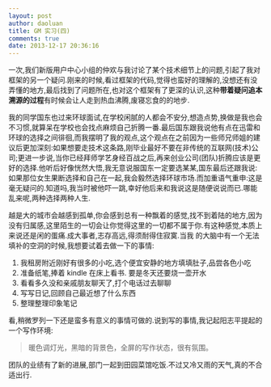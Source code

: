 ```yaml
---
layout: post
author: daoluan
title: GM 实习(四)
comments: true
date: 2013-12-17 20:36:16
---
```

一次,我们新版用户中心小组的仲欢与我讨论了某个技术细节上的问题,引起了我对框架的另一个疑问.刚来的时候,看过框架的代码,觉得也蛮好的理解的,没想还有没弄懂的地方,最后找到了问题所在,也对这个框架有了更深的认识,这种**带着疑问追本溯源的过程**有时候会让人走到热血沸腾,废寝忘食的的地步.

我的同学国东也过来环球面试,在学校闲腻的人都会不安分,想造点势,换做是我也会不习惯,就算呆在学校也会找点麻烦自己折腾一番.最后国东跟我说他有点在迅雷和环球的选择之间徘徊,而我摆明了我的观点,这个观点在之前因为一些师兄师姐的建议后更加深刻:如果想要走技术这条路,刚毕业最好不要在非传统的互联网(技术)公司;更进一步说,当你已经拜师学艺身经百战之后,再来创业公司(团队)折腾应该是更好的选择.他听后好像恍然大悟,我无意说服国东一定要选某某,国东最后还跟我说:如果那位女生果断选择和自己在一起,我会毅然选择环球市场.而加重语气重申:这是毫无疑问的.知道吗,我当时被他吓一跳,幸好他后来和我说这是随便说说而已.哪能乱来呢,两种选择两种人生.

越是大的城市会越感到孤单,你会感到总有一种飘着的感觉,找不到着陆的地方,因为没有归属感,这里陌生的一切会让你觉得这里的一切都不属于你.有这种感觉,本质上来说还是闲的蛋痛.成大事者,志存高远,得须耐得住寂寞.当我
的大脑中有一个无法填补的空洞的时候,我想要试着去做一下的事情:

1. 我租房附近刚好有很多的小吃,选个便宜安静的地方填填肚子,品尝各色小吃
2. 准备纸笔,捧着 kindle 在床上看书. 要是冬天还要烧一壶开水
3. 看看多久没和亲戚朋友聊天了,打个电话过去聊聊
4. 写写日记,回顾自己最近想了什么东西
5. 整理整理印象笔记

看,稍微罗列一下还是蛮多有意义的事情可做的.说到写的事情,我记起阳志平提起的一个写作环境:

>暖色调灯光，黑暗的背景色，全屏的写作状态，很有氛围。

团队的业绩有了新的进展,部门一起到田园菜馆吃饭.不过又冷又雨的天气,真的不合适出行.


